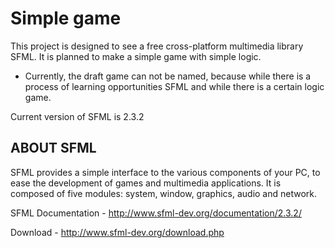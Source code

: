 # Simple game

This project is designed to see a free cross-platform 
multimedia library SFML. It is planned to make a simple game 
with simple logic. 

* Currently, the draft game can not be named, because 
while there is a process of learning opportunities SFML and 
while there is a certain logic game.

Current version of SFML is 2.3.2

ABOUT SFML
----------

SFML provides a simple interface to the various components of your PC, 
to ease the development of games and multimedia applications. It is 
composed of five modules: system, window, graphics, audio and network.

SFML Documentation - http://www.sfml-dev.org/documentation/2.3.2/

Download - http://www.sfml-dev.org/download.php